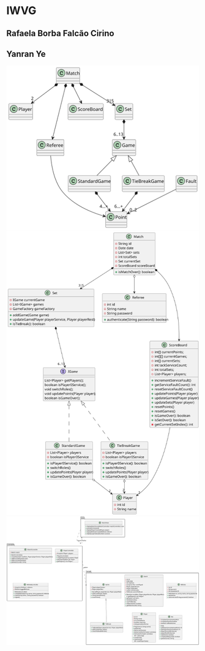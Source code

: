 # IWVG

## Rafaela Borba Falcão Cirino
## Yanran Ye

![DiagramDomainModel](/docs/diagrams/DomainModel.svg)
![DiagramClass](/docs/diagrams/ClassDiagram.svg)
![DiagramMVC](/docs/diagrams/MVC.svg)